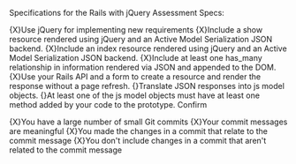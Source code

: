 Specifications for the Rails with jQuery Assessment
Specs:

 {X}Use jQuery for implementing new requirements
 {X}Include a show resource rendered using jQuery and an Active Model Serialization JSON backend.
 {X}Include an index resource rendered using jQuery and an Active Model Serialization JSON backend.
 {X}Include at least one has_many relationship in information rendered via JSON and appended to the DOM.
 {X}Use your Rails API and a form to create a resource and render the response without a page refresh.
 {}Translate JSON responses into js model objects.
 {}At least one of the js model objects must have at least one method added by your code to the prototype.
Confirm

 {X}You have a large number of small Git commits
 {X}Your commit messages are meaningful
 {X}You made the changes in a commit that relate to the commit message
 {X}You don't include changes in a commit that aren't related to the commit message
